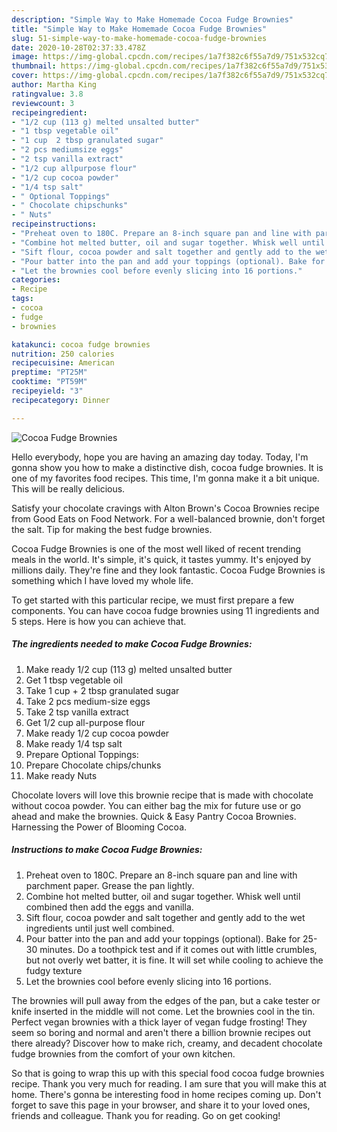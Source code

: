 ```yaml
---
description: "Simple Way to Make Homemade Cocoa Fudge Brownies"
title: "Simple Way to Make Homemade Cocoa Fudge Brownies"
slug: 51-simple-way-to-make-homemade-cocoa-fudge-brownies
date: 2020-10-28T02:37:33.478Z
image: https://img-global.cpcdn.com/recipes/1a7f382c6f55a7d9/751x532cq70/cocoa-fudge-brownies-recipe-main-photo.jpg
thumbnail: https://img-global.cpcdn.com/recipes/1a7f382c6f55a7d9/751x532cq70/cocoa-fudge-brownies-recipe-main-photo.jpg
cover: https://img-global.cpcdn.com/recipes/1a7f382c6f55a7d9/751x532cq70/cocoa-fudge-brownies-recipe-main-photo.jpg
author: Martha King
ratingvalue: 3.8
reviewcount: 3
recipeingredient:
- "1/2 cup (113 g) melted unsalted butter"
- "1 tbsp vegetable oil"
- "1 cup  2 tbsp granulated sugar"
- "2 pcs mediumsize eggs"
- "2 tsp vanilla extract"
- "1/2 cup allpurpose flour"
- "1/2 cup cocoa powder"
- "1/4 tsp salt"
- " Optional Toppings"
- " Chocolate chipschunks"
- " Nuts"
recipeinstructions:
- "Preheat oven to 180C. Prepare an 8-inch square pan and line with parchment paper. Grease the pan lightly."
- "Combine hot melted butter, oil and sugar together. Whisk well until combined then add the eggs and vanilla."
- "Sift flour, cocoa powder and salt together and gently add to the wet ingredients until just well combined."
- "Pour batter into the pan and add your toppings (optional). Bake for 25-30 minutes. Do a toothpick test and if it comes out with little crumbles, but not overly wet batter, it is fine. It will set while cooling to achieve the fudgy texture"
- "Let the brownies cool before evenly slicing into 16 portions."
categories:
- Recipe
tags:
- cocoa
- fudge
- brownies

katakunci: cocoa fudge brownies 
nutrition: 250 calories
recipecuisine: American
preptime: "PT25M"
cooktime: "PT59M"
recipeyield: "3"
recipecategory: Dinner

---
```



![Cocoa Fudge Brownies](https://img-global.cpcdn.com/recipes/1a7f382c6f55a7d9/751x532cq70/cocoa-fudge-brownies-recipe-main-photo.jpg)

Hello everybody, hope you are having an amazing day today. Today, I'm gonna show you how to make a distinctive dish, cocoa fudge brownies. It is one of my favorites food recipes. This time, I'm gonna make it a bit unique. This will be really delicious.

Satisfy your chocolate cravings with Alton Brown&#39;s Cocoa Brownies recipe from Good Eats on Food Network. For a well-balanced brownie, don&#39;t forget the salt. Tip for making the best fudge brownies.

Cocoa Fudge Brownies is one of the most well liked of recent trending meals in the world. It's simple, it's quick, it tastes yummy. It's enjoyed by millions daily. They're fine and they look fantastic. Cocoa Fudge Brownies is something which I have loved my whole life.


To get started with this particular recipe, we must first prepare a few components. You can have cocoa fudge brownies using 11 ingredients and 5 steps. Here is how you can achieve that.

<!--inarticleads1-->

##### The ingredients needed to make Cocoa Fudge Brownies:

1. Make ready 1/2 cup (113 g) melted unsalted butter
1. Get 1 tbsp vegetable oil
1. Take 1 cup + 2 tbsp granulated sugar
1. Take 2 pcs medium-size eggs
1. Take 2 tsp vanilla extract
1. Get 1/2 cup all-purpose flour
1. Make ready 1/2 cup cocoa powder
1. Make ready 1/4 tsp salt
1. Prepare  Optional Toppings:
1. Prepare  Chocolate chips/chunks
1. Make ready  Nuts


Chocolate lovers will love this brownie recipe that is made with chocolate without cocoa powder. You can either bag the mix for future use or go ahead and make the brownies. Quick &amp; Easy Pantry Cocoa Brownies. Harnessing the Power of Blooming Cocoa. 

<!--inarticleads2-->

##### Instructions to make Cocoa Fudge Brownies:

1. Preheat oven to 180C. Prepare an 8-inch square pan and line with parchment paper. Grease the pan lightly.
1. Combine hot melted butter, oil and sugar together. Whisk well until combined then add the eggs and vanilla.
1. Sift flour, cocoa powder and salt together and gently add to the wet ingredients until just well combined.
1. Pour batter into the pan and add your toppings (optional). Bake for 25-30 minutes. Do a toothpick test and if it comes out with little crumbles, but not overly wet batter, it is fine. It will set while cooling to achieve the fudgy texture
1. Let the brownies cool before evenly slicing into 16 portions.


The brownies will pull away from the edges of the pan, but a cake tester or knife inserted in the middle will not come. Let the brownies cool in the tin. Perfect vegan brownies with a thick layer of vegan fudge frosting! They seem so boring and normal and aren&#39;t there a billion brownie recipes out there already? Discover how to make rich, creamy, and decadent chocolate fudge brownies from the comfort of your own kitchen. 

So that is going to wrap this up with this special food cocoa fudge brownies recipe. Thank you very much for reading. I am sure that you will make this at home. There's gonna be interesting food in home recipes coming up. Don't forget to save this page in your browser, and share it to your loved ones, friends and colleague. Thank you for reading. Go on get cooking!

